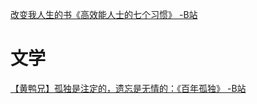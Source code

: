 [改变我人生的书《高效能人士的七个习惯》 -B站](https://www.bilibili.com/video/BV15J411E7iw)
# 文学
[【黄鸭兄】孤独是注定的，遗忘是无情的：《百年孤独》 -B站](https://www.bilibili.com/video/BV1zM4y137vZ)